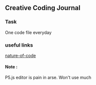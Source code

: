 ## Creative Coding Journal

### Task
One code file everyday

### useful links
[nature-of-code](https://natureofcode.com/)


#### Note :
P5.js editor is pain in arse. Won't use much
